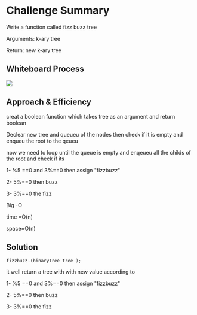 # Challenge Summary

Write a function called fizz buzz tree

Arguments: k-ary tree

Return: new k-ary tree

## Whiteboard Process

![](images/CodeChallenge18.jpg)

## Approach & Efficiency

creat a boolean function which takes tree as an argument and return boolean

Declear new tree and queueu of the nodes then check if it is empty and enqueu the root to the qeueu

now we need to loop until the queue is empty and enqeueu all the childs of the root and check if its

1- %5 ==0 and 3%==0 then assign "fizzbuzz"

2- 5%==0 then buzz

3- 3%==0 the fizz


Big -O

time =O(n)

space=O(n)

## Solution

```angular2html
fizzbuzz.(binaryTree tree );
```

it well return a tree with with new value according to

1- %5 ==0 and 3%==0 then assign "fizzbuzz"

2- 5%==0 then buzz

3- 3%==0 the fizz

